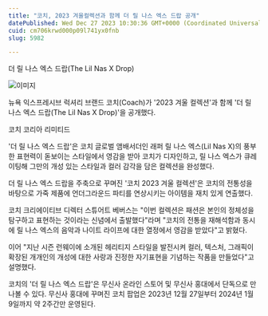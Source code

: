 ```yaml
---
title: "코치, 2023 겨울컬렉션과 함께 더 릴 나스 엑스 드랍 공개"
datePublished: Wed Dec 27 2023 10:30:36 GMT+0000 (Coordinated Universal Time)
cuid: cm706krwd000p09l741yx0fnb
slug: 5982

---
```



더 릴 나스 엑스 드랍(The Lil Nas X Drop)

![이미지](https://cdn.hashnode.com/res/hashnode/image/upload/v1739260132067/eb13319e-e1c2-4024-bdea-921434cafe67.jpeg)

뉴욕 익스프레시브 럭셔리 브랜드 코치(Coach)가 '2023 겨울 컬렉션'과 함께 '더 릴 나스 엑스 드랍(The Lil Nas X Drop)'을 공개했다.

코치 코리아 리미티드

'더 릴 나스 엑스 드랍'은 코치 글로벌 앰배서더인 래퍼 릴 나스 엑스(Lil Nas X)의 풍부한 표현력이 돋보이는 스타일에서 영감을 받아 코치가 디자인하고, 릴 나스 엑스가 큐레이팅해 그만의 개성 있는 스타일과 컬러 감각을 담은 컬렉션을 완성했다.

더 릴 나스 엑스 드랍을 주축으로 꾸며진 '코치 2023 겨울 컬렉션'은 코치의 전통성을 바탕으로 가죽 제품에 언더그라운드 파티를 연상시키는 아이템을 재치 있게 연출했다.

코치 크리에이티브 디렉터 스튜어트 베버스는 "이번 컬렉션은 패션은 본인의 정체성을 탐구하고 표현하는 것이라는 신념에서 출발했다"라며 "코치의 전통을 재해석함과 동시에 릴 나스 엑스의 음악과 나이트 라이프에 대한 열정에서 영감을 받았다"고 밝혔다.

이어 "지난 시즌 런웨이에 소개된 헤리티지 스타일을 발전시켜 컬러, 텍스처, 그래픽이 확장된 개개인의 개성에 대한 사랑과 진정한 자기표현을 기념하는 작품을 만들었다"고 설명했다.

코치의 '더 릴 나스 엑스 드랍'은 무신사 온라인 스토어 및 무신사 홍대에서 단독으로 만나볼 수 있다. 무신사 홍대에 꾸며진 코치 팝업은 2023년 12월 27일부터 2024년 1월 9일까지 약 2주간만 운영된다.